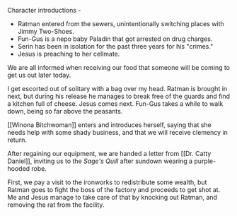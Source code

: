 Character introductions - 
- Ratman entered from the sewers, unintentionally switching places with Jimmy Two-Shoes.
- Fun-Gus is a nepo baby Paladin that got arrested on drug charges.
- Serin has been in isolation for the past three years for his "crimes."
- Jesus is preaching to her cellmate.

We are all informed when receiving our food that someone will be coming to get us out later today.

I get escorted out of solitary with a bag over my head. 
Ratman is brought in next, but during his release he manages to break free of the guards and find a kitchen full of cheese.
Jesus comes next.
Fun-Gus takes a while to walk down, being so far above the peasants.

[[Winona Bitchwoman]] enters and introduces herself, saying that she needs help with some shady business, and that we will receive clemency in return. 

After regaining our equipment, we are handed a letter from [[Dr. Catty Daniel]], inviting us to the *Sage's Quill* after sundown wearing a purple-hooded robe.

First, we pay a visit to the ironworks to redistribute some wealth, but Ratman goes to fight the boss of the factory and proceeds to get shot at. Me and Jesus manage to take care of that by knocking out Ratman, and removing the rat from the facility.